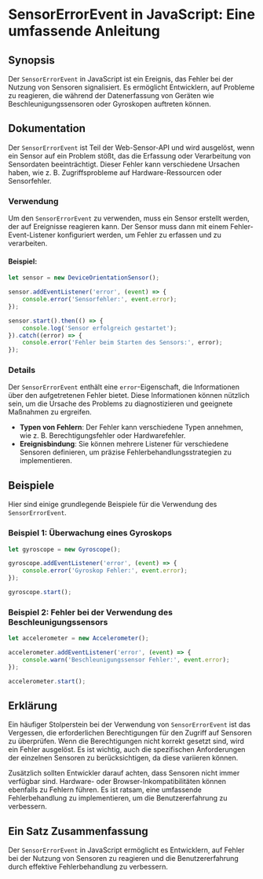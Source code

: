<!--
Meta Description: # SensorErrorEvent in JavaScript: Eine umfassende Anleitung ## Synopsis Der `SensorErrorEvent` in JavaScript ist ein Ereignis, das Fehler bei der Nutz...
Meta Keywords: der, fehler, error, die, sensorerrorevent
-->

# SensorErrorEvent in JavaScript: Eine umfassende Anleitung

## Synopsis
Der `SensorErrorEvent` in JavaScript ist ein Ereignis, das Fehler bei der Nutzung von Sensoren signalisiert. Es ermöglicht Entwicklern, auf Probleme zu reagieren, die während der Datenerfassung von Geräten wie Beschleunigungssensoren oder Gyroskopen auftreten können.

## Dokumentation
Der `SensorErrorEvent` ist Teil der Web-Sensor-API und wird ausgelöst, wenn ein Sensor auf ein Problem stößt, das die Erfassung oder Verarbeitung von Sensordaten beeinträchtigt. Dieser Fehler kann verschiedene Ursachen haben, wie z. B. Zugriffsprobleme auf Hardware-Ressourcen oder Sensorfehler.

### Verwendung
Um den `SensorErrorEvent` zu verwenden, muss ein Sensor erstellt werden, der auf Ereignisse reagieren kann. Der Sensor muss dann mit einem Fehler-Event-Listener konfiguriert werden, um Fehler zu erfassen und zu verarbeiten.

#### Beispiel:
```javascript
let sensor = new DeviceOrientationSensor();

sensor.addEventListener('error', (event) => {
    console.error('Sensorfehler:', event.error);
});

sensor.start().then(() => {
    console.log('Sensor erfolgreich gestartet');
}).catch((error) => {
    console.error('Fehler beim Starten des Sensors:', error);
});
```

### Details
Der `SensorErrorEvent` enthält eine `error`-Eigenschaft, die Informationen über den aufgetretenen Fehler bietet. Diese Informationen können nützlich sein, um die Ursache des Problems zu diagnostizieren und geeignete Maßnahmen zu ergreifen.

- **Typen von Fehlern**: Der Fehler kann verschiedene Typen annehmen, wie z. B. Berechtigungsfehler oder Hardwarefehler.
- **Ereignisbindung**: Sie können mehrere Listener für verschiedene Sensoren definieren, um präzise Fehlerbehandlungsstrategien zu implementieren.

## Beispiele
Hier sind einige grundlegende Beispiele für die Verwendung des `SensorErrorEvent`.

### Beispiel 1: Überwachung eines Gyroskops
```javascript
let gyroscope = new Gyroscope();

gyroscope.addEventListener('error', (event) => {
    console.error('Gyroskop Fehler:', event.error);
});

gyroscope.start();
```

### Beispiel 2: Fehler bei der Verwendung des Beschleunigungssensors
```javascript
let accelerometer = new Accelerometer();

accelerometer.addEventListener('error', (event) => {
    console.warn('Beschleunigungssensor Fehler:', event.error);
});

accelerometer.start();
```

## Erklärung
Ein häufiger Stolperstein bei der Verwendung von `SensorErrorEvent` ist das Vergessen, die erforderlichen Berechtigungen für den Zugriff auf Sensoren zu überprüfen. Wenn die Berechtigungen nicht korrekt gesetzt sind, wird ein Fehler ausgelöst. Es ist wichtig, auch die spezifischen Anforderungen der einzelnen Sensoren zu berücksichtigen, da diese variieren können.

Zusätzlich sollten Entwickler darauf achten, dass Sensoren nicht immer verfügbar sind. Hardware- oder Browser-Inkompatibilitäten können ebenfalls zu Fehlern führen. Es ist ratsam, eine umfassende Fehlerbehandlung zu implementieren, um die Benutzererfahrung zu verbessern.

## Ein Satz Zusammenfassung
Der `SensorErrorEvent` in JavaScript ermöglicht es Entwicklern, auf Fehler bei der Nutzung von Sensoren zu reagieren und die Benutzererfahrung durch effektive Fehlerbehandlung zu verbessern.